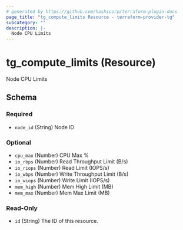 ```yaml
---
# generated by https://github.com/hashicorp/terraform-plugin-docs
page_title: "tg_compute_limits Resource - terraform-provider-tg"
subcategory: ""
description: |-
  Node CPU Limits
---
```


# tg_compute_limits (Resource)

Node CPU Limits



<!-- schema generated by tfplugindocs -->
## Schema

### Required

- `node_id` (String) Node ID

### Optional

- `cpu_max` (Number) CPU Max %
- `io_rbps` (Number) Read Throughput Limit (B/s)
- `io_riops` (Number) Read Limit (IOPS/s)
- `io_wbps` (Number) Write Throughput Limit (B/s)
- `io_wiops` (Number) Write Limit (IOPS/s)
- `mem_high` (Number) Mem High Limit (MB)
- `mem_max` (Number) Mem Max Limit (MB)

### Read-Only

- `id` (String) The ID of this resource.
